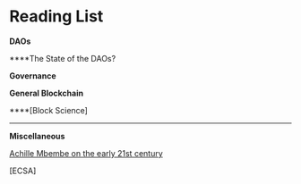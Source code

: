 # Reading List

**DAOs**

 ****The State of the DAOs?

**Governance**  
  


**General Blockchain**

 ****\[Block Science\]  
****

**Miscellaneous**

[Achille Mbembe on the early 21st century](https://docs.google.com/document/d/1GIZma02AE56WoZFisXh1FQk6TZpKKsbsnFcu-CuAkVk/edit?usp=sharing)

 \[ECSA\]  


